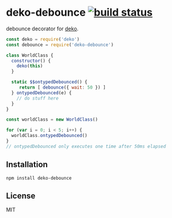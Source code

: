 # deko-debounce [![build status](https://secure.travis-ci.org/thlorenz/deko.svg?branch=master)](http://travis-ci.org/thlorenz/deko)

debounce decorator for [deko](https://github.com/thlorenz/deko).

```js
const deko = require('deko')
const debounce = require('deko-debounce')

class WorldClass {
  constructor() {
    deko(this)
  }

  static $$ontypedDebounced() {
     return [ debounce({ wait: 50 }) ]
  } ontypedDebounced(e) {
    // do stuff here
  }
}

const worldClass = new WorldClass()

for (var i = 0; i < 5; i++) {
  worldClass.ontypedDebounced()
}
// ontypedDebounced only executes one time after 50ms elapsed
```

## Installation

    npm install deko-debounce

## License

MIT
